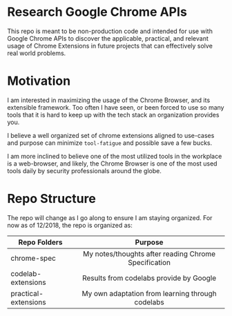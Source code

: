 # Research Google Chrome APIs

This repo is meant to be non-production code and intended for use
with Google Chrome APIs to discover the applicable, practical, and
relevant usage of Chrome Extensions in future projects that can
effectively solve real world problems.

# Motivation

I am interested in maximizing the usage of the Chrome Browser,
and its extensible framework.  Too often I have seen, or been
forced to use so many tools that it is hard to keep up with the
tech stack an organization provides you.

I believe a well organized set of chrome extensions aligned to use-cases
and purpose can minimize `tool-fatigue` and possible save a few bucks.

I am more inclined to believe one of the most utilized tools in
the workplace is a web-browser, and likely, the Chrome Browser is
one of the most used tools daily by security professionals around the globe.

# Repo Structure
The repo will change as I go along to ensure I am staying organized.
For now as of 12/2018, the repo is organized as:

| Repo Folders | Purpose
|--------------|:-----------:
| chrome-spec  | My notes/thoughts after reading Chrome Specification
| codelab-extensions | Results from codelabs provide by Google
| practical-extensions | My own adaptation from learning through codelabs